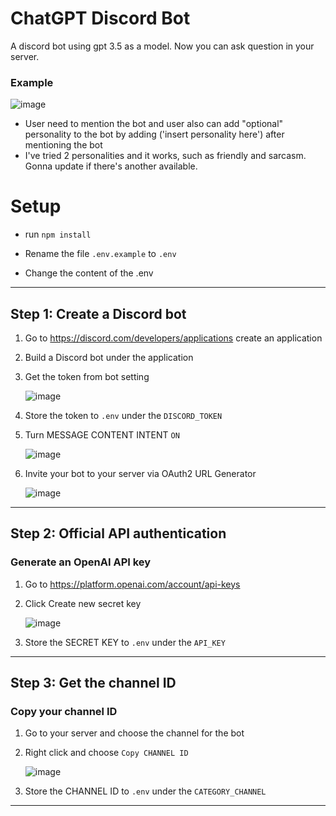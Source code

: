 # ChatGPT Discord Bot 
A discord bot using gpt 3.5 as a model. Now you can ask question in your server.
### Example

![image](https://github.com/bimprakosoo/chatgpt-testbot/blob/main/public/chat.gif)

* User need to mention the bot and user also can add "optional" personality to the bot by adding ('insert personality here') after mentioning the bot
* I've tried 2 personalities and it works, such as friendly and sarcasm. Gonna update if there's another available.

# Setup

* run ```npm install```


* Rename the file `.env.example` to `.env`


* Change the content of the .env

---
## Step 1: Create a Discord bot

1. Go to https://discord.com/developers/applications create an application
2. Build a Discord bot under the application
3. Get the token from bot setting

   ![image](https://github.com/bimprakosoo/chatgpt-testbot/blob/main/public/img.png)
4. Store the token to `.env` under the `DISCORD_TOKEN`

5. Turn MESSAGE CONTENT INTENT `ON`

   ![image](https://github.com/bimprakosoo/chatgpt-testbot/blob/main/public/img_2.png)

6. Invite your bot to your server via OAuth2 URL Generator

   ![image](https://github.com/bimprakosoo/chatgpt-testbot/blob/main/public/img_1.png)
---

## Step 2: Official API authentication

### Generate an OpenAI API key
1. Go to https://platform.openai.com/account/api-keys

2. Click Create new secret key

   ![image](https://github.com/bimprakosoo/chatgpt-testbot/blob/main/public/img_3.png)

3. Store the SECRET KEY to `.env` under the `API_KEY`

---

## Step 3: Get the channel ID

### Copy your channel ID
1. Go to your server and choose the channel for the bot

2. Right click and choose `Copy CHANNEL ID`

   ![image](https://github.com/bimprakosoo/chatgpt-testbot/blob/main/public/img_4.png)

3. Store the CHANNEL ID to `.env` under the `CATEGORY_CHANNEL`

---
